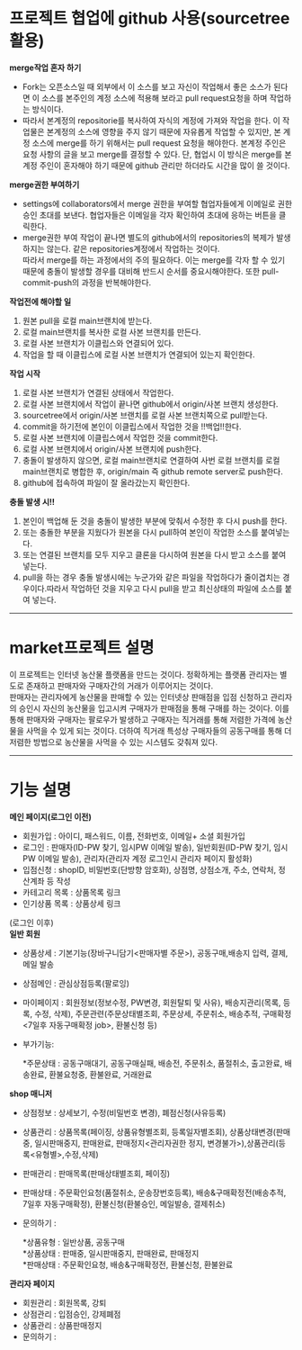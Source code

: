 

# 프로젝트 협업에 github 사용(sourcetree활용)  
**merge작업 혼자 하기**
 * Fork는 오픈소스일 때 외부에서 이 소스를 보고 자신이 작업해서 좋은 소스가 된다면 이 소스를 본주인의 계정 소스에 적용해 보라고 pull request요청을 하며 작업하는 방식이다.
 * 따라서 본계정의 repositorie를 복사하여 자식의 계정에 가져와 작업을 한다. 이 작업물은 본계정의 소스에 영향을 주지 않기 때문에 자유롭게 작업할 수 있지만, 본 계정 소스에 merge를 하기 위해서는 pull request 요청을 해야한다. 본계정 주인은 요청 사항의 글을 보고 merge를 결정할 수 있다. 단, 협업시 이 방식은 merge를 본계정 주인이 혼자해야 하기 때문에 github 관리만 하더라도 시간을 많이 쓸 것이다.

**merge권한 부여하기**
 * settings에 collaborators에서 merge 권한을 부여할 협업자들에게 이메일로 권한 승인 초대를 보낸다. 협업자들은 이메일을 각자 확인하여 초대에 응하는 버튼을 클릭한다.
 * merge권한 부여 작업이 끝나면 별도의 github에서의 repositories의 복제가 발생하지는 않는다. 같은 repositories계정에서 작업하는 것이다.  
  따라서 merge를 하는 과정에서의 주의 필요하다. 이는 merge를 각자 할 수 있기 때문에 충돌이 발생할 경우를 대비해 반드시 순서를 중요시해야한다. 또한 pull-commit-push의 과정을 반복해야한다.

**작업전에 해야할 일**
1. 원본 pull을 로컬 main브랜치에 받는다.
2. 로컬 main브랜치를 복사한 로컬 사본 브랜치를 만든다.
3. 로컬 사본 브랜치가 이클립스와 연결되어 있다.
4. 작업을 할 때 이클립스에 로컬 사본 브랜치가 연결되어 있는지 확인한다.  

**작업 시작**  
1. 로컬 사본 브랜치가 연결된 상태에서 작업한다.  
2. 로컬 사본 브랜치에서 작업이 끝나면 github에서 origin/사본 브랜치 생성한다.  
3. sourcetree에서 origin/사본 브랜치를 로컬 사본 브랜치쪽으로 pull받는다.  
4. commit을 하기전에 본인이 이클립스에서 작업한 것을 !!백업!!한다.  
5. 로컬 사본 브랜치에 이클립스에서 작업한 것을 commit한다.  
6. 로컬 사본 브랜치에서 origin/사본 브랜치에 push한다.  
7. 충돌이 발생하지 않으면, 로컬 main브랜치로 연결하여 사번 로컬 브랜치를 로컬 main브랜치로 병합한 후, origin/main 즉 github remote server로 push한다.  
8. github에 접속하여 파일이 잘 올라갔는지 확인한다.  

**충돌 발생 시!!**
1. 본인이 백업해 둔 것을 충돌이 발생한 부분에 맞춰서 수정한 후 다시 push를 한다.
2. 또는 충돌한 부분을 지웠다가 원본을 다시 pull하여 본인이 작업한 소스를 붙여넣는다.
3. 또는 연결된 브랜치를 모두 지우고 클론을 다시하여 원본을 다시 받고 소스를 붙여넣는다.
4. pull을 하는 경우 충돌 발생시에는 누군가와 같은 파일을 작업하다가 줄이겹치는 경우이다.따라서 작업하던 것을 지우고 다시 pull을 받고 최신상태의 파일에 소스를 붙여 넣는다.
 
---------------------------------------------------------------------------------------------------

# market프로젝트 설명

이 프로젝트는 인터넷 농산물 플랫폼을 만드는 것이다. 정확하게는 플랫폼 관리자는 별도로 존재하고 판매자와 구매자간의 거래가 이루어지는 것이다.  
판매자는 관리자에게 농산물을 판매할 수 있는 인터넷상 판매점을 입점 신청하고 관리자의 승인시 자신의 농산물을 입고시켜 구매자가 판매점을 통해 구매를 하는 것이다. 이를 통해 판매자와 구매자는 팔로우가 발생하고 구매자는 직거래를 통해 저렴한 가격에 농산물을 사먹을 수 있게 되는 것이다. 더하여 직거래 특성상 구매자들의 공동구매를 통해 더 저렴한 방법으로 농산물을 사먹을 수 있는 시스템도 갖춰져 있다.

---------------------------------------------------------------------------------------------------

# 기능 설명

**메인 페이지(로그인 이전)**  
  * 회원가입 : 아이디, 패스워드, 이름, 전화번호, 이메일+ 소셜 회원가입
  * 로그인 : 판매자(ID-PW 찾기, 임시PW 이메일 발송), 일반회원(ID-PW 찾기, 임시PW 이메일 발송), 관리자(관리자 계정 로그인시 관리자 페이지 활성화)
  * 입점신청 : shopID, 비밀번호(단방향 암호화), 상점명, 상점소개, 주소, 연락처, 정산계좌 등 작성
  * 카테고리 목록 : 상품목록 링크
  * 인기상품 목록 : 상품상세 링크

(로그인 이후)  
**일반 회원**  
  * 상품상세 : 기본기능(장바구니담기<판매자별 주문>), 공동구매,배송지 입력, 결제, 메일 발송
  * 상점메인 : 관심상점등록(팔로잉)
  * 마이페이지 : 회원정보(정보수정, PW변경, 회원탈퇴 및 사유), 배송지관리(목록, 등록, 수정, 삭제), 주문관련(주문상태별조회, 주문상세, 주문취소, 배송추적, 구매확정<7일후 자동구매확정 job>, 환불신청 등)
  * 부가기능: 
   
    *주문상태 : 공동구매대기, 공동구매실패, 배송전, 주문취소, 품절취소, 출고완료, 배송완료, 환불요청중, 환불완료, 거래완료

**shop 매니저**  
  * 상점정보 : 상세보기, 수정(비밀번호 변경), 폐점신청(사유등록)
  * 상품관리 : 상품목록(페이징, 상품유형별조회, 등록일자별조회), 상품상태변경(판매중, 일시판매중지, 판매완료, 판매정지<관리자권한 정지, 변경불가>),상품관리(등록<유형별>,수정,삭제)
  * 판매관리 : 판매목록(판매상태별조회, 페이징)
  * 판매상태 : 주문확인요청(품절취소, 운송장번호등록), 배송&구매확정전(배송추적, 7일후 자동구매확정), 환불신청(환불승인, 메일발송, 결제취소)
  * 문의하기 :  
   
    *상품유형 : 일반상품, 공동구매  
    *상품상태 : 판매중, 일시판매중지, 판매완료, 판매정지  
    *판매상태 : 주문확인요청, 배송&구매확정전, 환불신청, 환불완료    
    
**관리자 페이지**
  * 회원관리 : 회원목록, 강퇴
  * 상점관리 : 입점승인, 강제폐점
  * 상품관리 : 상품판매정지
  * 문의하기 : 




  

